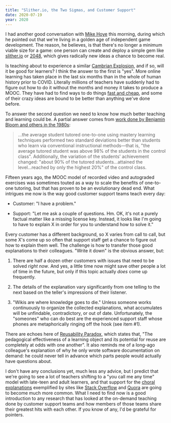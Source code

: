 ```yaml
---
title: "Slither.io, the Two Sigmas, and Customer Support"
date: 2020-07-19
year: 2020
---
```


I had another good conversation with [Mike Hoye](http://exple.tive.org/blarg/) this morning,
during which he pointed out that we're living in a golden age of independent game development.
The reason,
he believes,
is that there's no longer a minimum viable size for a game:
one person can create and deploy a simple gem like [slither.io](http://slither.io/) or [2048](https://play2048.co/),
which gives radically new ideas a chance to become real.

Is teaching about to experience a similar [Cambrian Explosion](https://en.wikipedia.org/wiki/Cambrian_explosion),
and if so,
will it be good for learners?
I think the answer to the first is "yes".
More online learning has taken place in the last six months than in the whole of human history prior to COVID.
Literally millions of teachers have suddenly had to figure out how to do it
without the months and money it takes to produce a MOOC.
They have had to find ways to do things [fast and cheap](https://www.wiley.com/en-ca/Small+Teaching%3A+Everyday+Lessons+from+the+Science+of+Learning-p-9781118944493),
and some of their crazy ideas are bound to be better than anything we've done before.

To answer the second question we need to know how much better teaching and learning could be.
A partial answer comes from [work done by Benjamin Bloom and others in the 1980s](https://en.wikipedia.org/wiki/Bloom%27s_2_sigma_problem):

> ...the average student tutored one-to-one using mastery learning techniques
> performed two standard deviations better than students who learn via conventional instructional methods—that is,
> "the average tutored student was above 98% of the students in the control class".
> Additionally, the variation of the students' achievement changed:
> "about 90% of the tutored students...attained the level...reached by only the highest 20%" of the control class.

Fifteen years ago,
the MOOC model of recorded video and autograded exercises was sometimes touted as
a way to scale the benefits of one-to-one tutoring,
but that has proven to be an evolutionary dead end.
What intrigues me now is the way good customer support teams teach every day:

-   Customer: "I have a problem."

-   Support: "Let me ask a couple of questions. Hm.
    OK, it's not a purely factual matter like a missing license key.
    Instead, it looks like I'm going to have to explain X
    in order for you to understand how to solve it."

Every customer has a different background,
so X varies from call to call,
but some X's come up so often that support staff get a chance to figure out
how to explain them well.
The challenge is how to transfer those good explanations to their colleagues.
"Write it down" is the obvious answer,
but:

1.  There are half a dozen other customers with issues that need to be solved *right now*.
    And yes,
    a little time now might save other people a lot of time in the future,
    but only if this topic actually *does* come up frequently.

2.  The details of the explanation vary significantly from one telling to the next
    based on the teller's impressions of their listener.

3.  "Wikis are where knowledge goes to die."
    Unless someone works continuously to organize the collected explanations,
    what accumulates will be unfindable, contradictory, or out of date.
    Unfortunately,
    the "someones" who can do best are the experienced support staff
    whose phones are metaphorically ringing off the hook
    (see item #1).

There are echoes here of [Reusability Paradox](https://opencontent.org/blog/archives/3854),
which states that,
"The pedagogical effectiveness of a learning object
and its potential for reuse
are completely at odds with one another".
It also reminds me of a long-ago colleague's explanation
of why he only wrote software documentation on demand:
he could never tell in advance which parts people would actually have questions about.

I don't have any conclusions yet,
much less any advice,
but I predict that we're going to see a lot of teachers shifting to a "you call me any time" model
with late-teen and adult learners,
and that support for the [choral explanations](https://hapgood.us/2016/05/13/choral-explanations/)
exemplified by sites like [Stack Overflow](https://stackoverflow.com/) and [Quora](https://www.quora.com/)
are going to become much more common.
What I need to find now is a good introduction to any research that has looked at
the on-demand teaching done by customer support teams
and how members of those teams share their greatest hits with each other.
If you know of any,
I'd be grateful for pointers.
